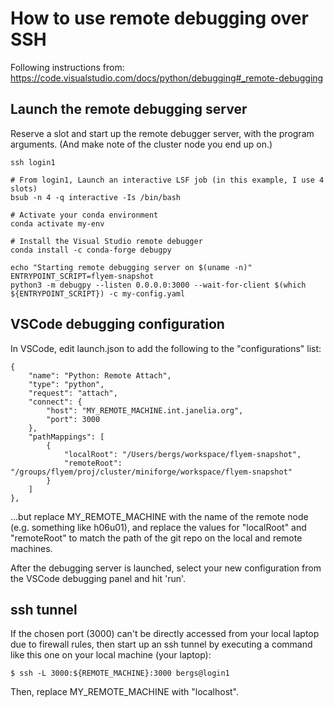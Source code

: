 # How to use remote debugging over SSH

Following instructions from:
https://code.visualstudio.com/docs/python/debugging#_remote-debugging


## Launch the remote debugging server

Reserve a slot and start up the remote debugger server, with the program arguments.
(And make note of the cluster node you end up on.)

    ssh login1

    # From login1, Launch an interactive LSF job (in this example, I use 4 slots)
    bsub -n 4 -q interactive -Is /bin/bash

    # Activate your conda environment
    conda activate my-env

    # Install the Visual Studio remote debugger
    conda install -c conda-forge debugpy

    echo "Starting remote debugging server on $(uname -n)"
    ENTRYPOINT_SCRIPT=flyem-snapshot
    python3 -m debugpy --listen 0.0.0.0:3000 --wait-for-client $(which ${ENTRYPOINT_SCRIPT}) -c my-config.yaml


## VSCode debugging configuration

In VSCode, edit launch.json to add the following to the "configurations" list:


    {
        "name": "Python: Remote Attach",
        "type": "python",
        "request": "attach",
        "connect": {
            "host": "MY_REMOTE_MACHINE.int.janelia.org",
            "port": 3000
        },
        "pathMappings": [
            {
                "localRoot": "/Users/bergs/workspace/flyem-snapshot",
                "remoteRoot": "/groups/flyem/proj/cluster/miniforge/workspace/flyem-snapshot"
            }
        ]
    },


...but replace MY_REMOTE_MACHINE with the name of the remote node (e.g. something like h06u01),
and replace the values for "localRoot" and "remoteRoot" to match the path of the git repo on
the local and remote machines.


After the debugging server is launched, select your new configuration
from the VSCode debugging panel and hit 'run'.

## ssh tunnel

If the chosen port (3000) can't be directly accessed from your local laptop due to firewall rules,
then start up an ssh tunnel by executing a command like this one on your local machine (your laptop):

    $ ssh -L 3000:${REMOTE_MACHINE}:3000 bergs@login1

Then, replace MY_REMOTE_MACHINE with "localhost".

